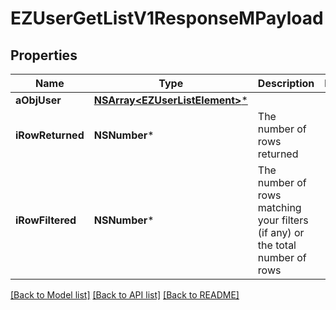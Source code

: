 # EZUserGetListV1ResponseMPayload

## Properties
Name | Type | Description | Notes
------------ | ------------- | ------------- | -------------
**aObjUser** | [**NSArray&lt;EZUserListElement&gt;***](EZUserListElement.md) |  | 
**iRowReturned** | **NSNumber*** | The number of rows returned | 
**iRowFiltered** | **NSNumber*** | The number of rows matching your filters (if any) or the total number of rows | 

[[Back to Model list]](../README.md#documentation-for-models) [[Back to API list]](../README.md#documentation-for-api-endpoints) [[Back to README]](../README.md)


